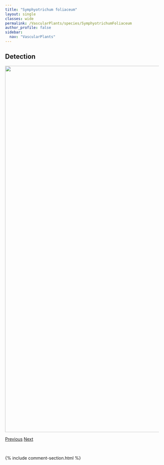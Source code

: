 ```yaml
---
title: "Symphyotrichum foliaceum"
layout: single
classes: wide
permalink: /VascularPlants/species/SymphyotrichumFoliaceum
author_profile: false
sidebar:
  nav: "VascularPlants"
---
```


<h2>Detection</h2>

<a href="https://drive.google.com/uc?export=view&id=1EOtu7w-RqmQ7gR-6eT-5CNhbuj8x_uY3">
<img src="https://drive.google.com/uc?export=view&id=1EOtu7w-RqmQ7gR-6eT-5CNhbuj8x_uY3" height = "1200" width = "800">
</a>


<a href="/DevelopmentWebsite/VascularPlants/species/SymphyotrichumEricoidesFalcatum" class="pagination--pager" title="Symphyotrichum ericoides/falcatum">Previous</a> <a href="/DevelopmentWebsite/VascularPlants/species/SymphyotrichumLaeve" class="pagination--pager" title="Symphyotrichum laeve">Next</a>

<p>&nbsp;</p>

{% include comment-section.html %}
